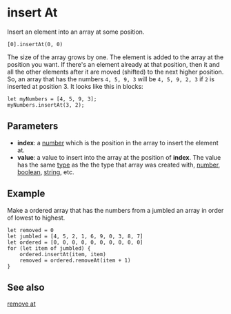 # insert At

Insert an element into an array at some position.

```sig
[0].insertAt(0, 0)
```

The size of the array grows by one. The element is added to the array at the position you want. If there's
an element already at that position, then it and all the other elements after it are moved (shifted) to the
next higher position. So, an array that has the numbers `4, 5, 9, 3` will be `4, 5, 9, 2, 3` if `2` is inserted
at position 3. It looks like this in blocks:

```block
let myNumbers = [4, 5, 9, 3];
myNumbers.insertAt(3, 2);
```

## Parameters

* **index**: a [number](/types/number) which is the position in the array to insert the element at.
* **value**: a value to insert into the array at the position of **index**. The value has the same [type](/types) as the the type that array was created with, [number](/types/number), [boolean](/types/boolean), [string](/types/string), etc.

## Example

Make a ordered array that has the numbers from a jumbled an array in order of lowest to highest.

```blocks
let removed = 0
let jumbled = [4, 5, 2, 1, 6, 9, 0, 3, 8, 7]
let ordered = [0, 0, 0, 0, 0, 0, 0, 0, 0, 0]
for (let item of jumbled) {
    ordered.insertAt(item, item)
    removed = ordered.removeAt(item + 1)
}
```

## See also

[remove at](/reference/arrays/remove-at)